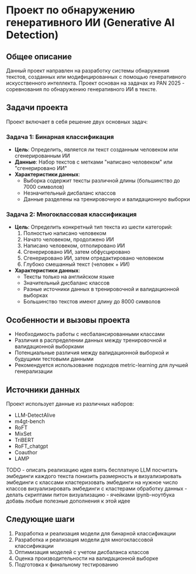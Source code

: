 # Проект по обнаружению генеративного ИИ (Generative AI Detection)

## Общее описание
Данный проект направлен на разработку системы обнаружения текстов, созданных или модифицированных с помощью генеративного искусственного интеллекта. Проект основан на задачах из PAN 2025 - соревнования по обнаружению генеративного ИИ в тексте.

## Задачи проекта
Проект включает в себя решение двух основных задач:

### Задача 1: Бинарная классификация
- **Цель**: Определить, является ли текст созданным человеком или сгенерированным ИИ
- **Данные**: Набор текстов с метками "написано человеком" или "сгенерировано ИИ"
- **Характеристики данных**:
  - Выборка содержит тексты различной длины (большинство до 7000 символов)
  - Незначительный дисбаланс классов
  - Данные разделены на тренировочную и валидационную выборки

### Задача 2: Многоклассовая классификация
- **Цель**: Определить конкретный тип текста из шести категорий:
  1. Полностью написано человеком
  2. Начато человеком, продолжено ИИ
  3. Написано человеком, отполировано ИИ
  4. Сгенерировано ИИ, затем обфусцировано
  5. Сгенерировано ИИ, затем отредактировано человеком
  6. Глубоко смешанный текст (человек + ИИ)
- **Характеристики данных**:
  - Тексты только на английском языке
  - Значительный дисбаланс классов
  - Разные источники данных в тренировочной и валидационной выборках
  - Большинство текстов имеют длину до 8000 символов

## Особенности и вызовы проекта
- Необходимость работы с несбалансированными классами
- Различия в распределении данных между тренировочной и валидационной выборками
- Потенциальные различия между валидационной выборкой и будущими тестовыми данными
- Рекомендуется использование подходов metric-learning для лучшей генерализации

## Источники данных
Проект использует данные из различных наборов:
- LLM-DetectAlive
- m4gt-bench
- RoFT
- MixSet
- TriBERT
- RoFT_chatgpt
- Coauthor
- LAMP

TODO - описать реализацию
идея
взять бесплатную LLM
посчитать эмбединги каждого текста
понизить размерность и визуализировать эмбединги с классами 
кластеризовать эмбединги на нужное число классов
визуализировать эмбединги с кластерами
обработку данных - делать скриптами питон
визуализацию - ячейками ipynb-ноутбука
добавь любые полезные дополнения к этой идее

## Следующие шаги
1. Разработка и реализация модели для бинарной классификации
2. Разработка и реализация модели для многоклассовой классификации
3. Оптимизация моделей с учетом дисбаланса классов
4. Оценка производительности на валидационной выборке
5. Подготовка к финальному тестированию